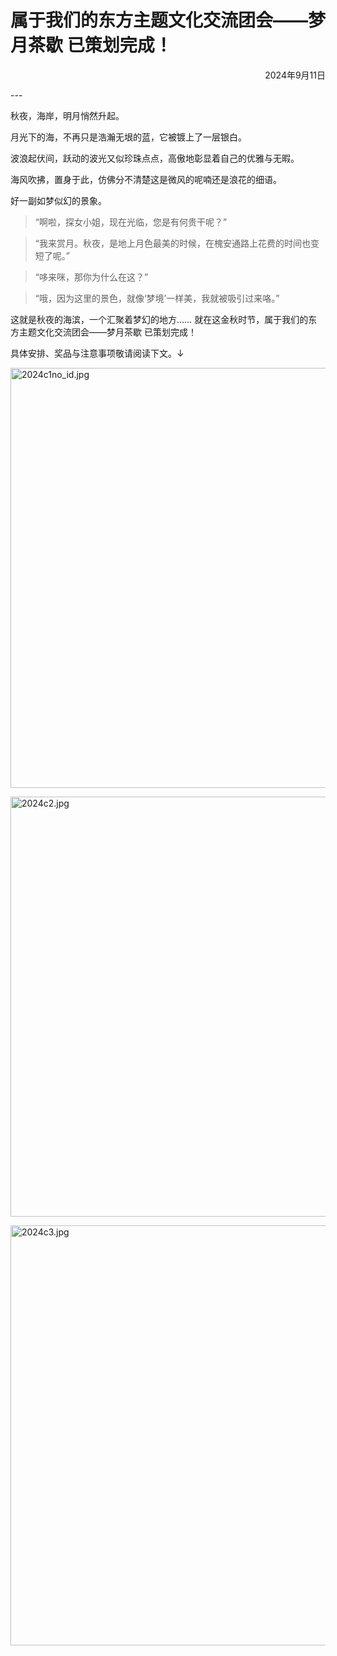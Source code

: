 # 属于我们的东方主题文化交流团会——梦月茶歇 已策划完成！
<p style="text-align:right">2024年9月11日</p>
---

秋夜，海岸，明月悄然升起。

月光下的海，不再只是浩瀚无垠的蓝，它被镀上了一层银白。

波浪起伏间，跃动的波光又似珍珠点点，高傲地彰显着自己的优雅与无暇。

海风吹拂，置身于此，仿佛分不清楚这是微风的呢喃还是浪花的细语。

好一副如梦似幻的景象。

>“啊啦，探女小姐，现在光临，您是有何贵干呢？”

>“我来赏月。秋夜，是地上月色最美的时候，在槐安通路上花费的时间也变短了呢。”

>“哆来咪，那你为什么在这？”

>“哦，因为这里的景色，就像‘梦境’一样美，我就被吸引过来咯。”

这就是秋夜的海滨，一个汇聚着梦幻的地方……
就在这金秋时节，属于我们的东方主题文化交流团会——梦月茶歇 已策划完成！

具体安排、奖品与注意事项敬请阅读下文。↓

<div class="image-container">
    <img 
        src="/images/announce/20240911/2024c1no_id.jpg"
        alt="2024c1no_id.jpg" 
        class="img-center"
        style="width:70vw"
    >
    <p class="image-caption"></p>
</div>
<div class="image-container">
    <img 
        src="/images/announce/20240911/2024c2.jpg"
        alt="2024c2.jpg" 
        class="img-center"
        style="width:70vw"
    >
    <p class="image-caption"></p>
</div>

<div class="image-container">
    <img 
        src="/images/announce/20240911/2024c3.jpg"
        alt="2024c3.jpg" 
        class="img-center"
        style="width:70vw"
    >
    <p class="image-caption"></p>
</div>